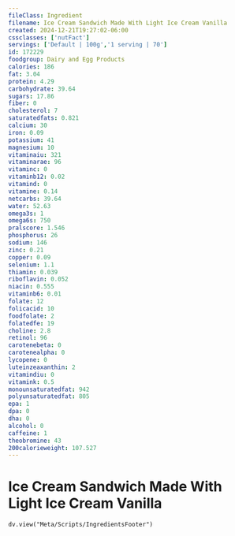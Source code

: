 ```yaml
---
fileClass: Ingredient
filename: Ice Cream Sandwich Made With Light Ice Cream Vanilla
created: 2024-12-21T19:27:02-06:00
cssclasses: ['nutFact']
servings: ['Default | 100g','1 serving | 70']
id: 172229
foodgroup: Dairy and Egg Products
calories: 186
fat: 3.04
protein: 4.29
carbohydrate: 39.64
sugars: 17.86
fiber: 0
cholesterol: 7
saturatedfats: 0.821
calcium: 30
iron: 0.09
potassium: 41
magnesium: 10
vitaminaiu: 321
vitaminarae: 96
vitaminc: 0
vitaminb12: 0.02
vitamind: 0
vitamine: 0.14
netcarbs: 39.64
water: 52.63
omega3s: 1
omega6s: 750
pralscore: 1.546
phosphorus: 26
sodium: 146
zinc: 0.21
copper: 0.09
selenium: 1.1
thiamin: 0.039
riboflavin: 0.052
niacin: 0.555
vitaminb6: 0.01
folate: 12
folicacid: 10
foodfolate: 2
folatedfe: 19
choline: 2.8
retinol: 96
carotenebeta: 0
carotenealpha: 0
lycopene: 0
luteinzeaxanthin: 2
vitamindiu: 0
vitamink: 0.5
monounsaturatedfat: 942
polyunsaturatedfat: 805
epa: 1
dpa: 0
dha: 0
alcohol: 0
caffeine: 1
theobromine: 43
200calorieweight: 107.527
---
```


# Ice Cream Sandwich Made With Light Ice Cream Vanilla

```dataviewjs
dv.view("Meta/Scripts/IngredientsFooter")
```